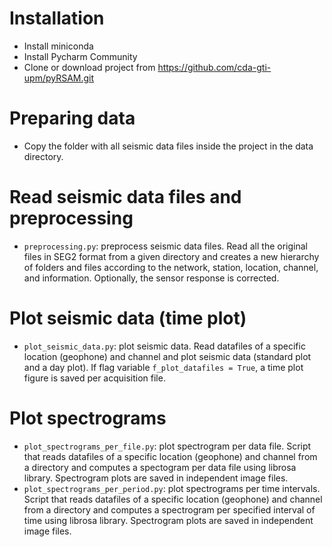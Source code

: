 # Installation
- Install miniconda
- Install Pycharm Community
- Clone or download project from https://github.com/cda-gti-upm/pyRSAM.git

# Preparing data
- Copy the folder with all seismic data files inside the project in the data directory.

# Read seismic data files and preprocessing
- `preprocessing.py`: preprocess seismic data files. Read all the original files in SEG2 format from a given directory 
and creates a new hierarchy of folders and files according to the network, station, location, channel, and information. 
Optionally, the sensor response is corrected.

# Plot seismic data (time plot)
- `plot_seismic_data.py`: plot seismic data. Read datafiles of a specific location (geophone) and channel and plot 
seismic data (standard plot and a day plot). If flag variable `f_plot_datafiles = True`, a time plot figure is saved per 
acquisition file.

# Plot spectrograms
- `plot_spectrograms_per_file.py`: plot spectrogram per data file. Script that reads datafiles of a specific location
(geophone) and channel from a directory and computes a spectogram per data file using librosa library. Spectrogram plots
are saved in independent image files.
- `plot_spectrograms_per_period.py`: plot spectrograms per time intervals. Script that reads datafiles of a specific 
location (geophone) and channel from a directory and computes a spectrogram per specified interval of time using librosa
library. Spectrogram plots are saved in independent image files.